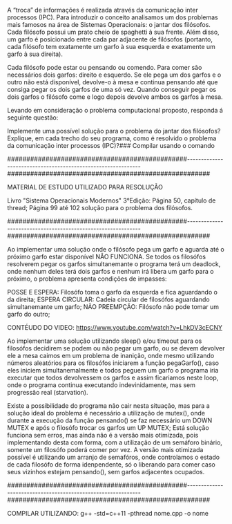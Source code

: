 A “troca” de informações é realizada através da comunicação inter processos (IPC). Para introduzir o conceito analisamos um dos problemas mais famosos na área de Sistemas Operacionais: o jantar dos filósofos.
Cada filósofo possui um prato cheio de spaghetti à sua frente. 
Além disso, um garfo é posicionado entre cada par adjacente de filósofos (portanto, cada filósofo tem exatamente um garfo à sua esquerda e exatamente um garfo à sua direita).

Cada filósofo pode estar ou pensando ou comendo. Para comer são necessários dois garfos: direito e esquerdo. 
Se ele pega um dos garfos e o outro não está disponível, devolve-o à mesa e continua pensando até que consiga pegar os dois garfos de uma só vez. 
Quando conseguir pegar os dois garfos o filósofo come e logo depois devolve ambos os garfos à mesa.

Levando em consideração o problema computacional proposto, responda á seguinte questão:

Implemente uma possível solução para o problema do jantar dos filósofos?
Explique, em cada trecho do seu programa, como é resolvido o problema da comunicação inter processos (IPC)?### Compilar usando o comando

###############################################-------------------------------------------------------------#####################################################

MATERIAL DE ESTUDO UTILIZADO PARA RESOLUÇÃO

Livro "Sistema Operacionais Modernos" 3°Edição:
Página 50, capítulo de thread;
Página 99 até 102 solução para o problema dos filósofos.

###############################################-------------------------------------------------------------#####################################################

Ao implementar uma solução onde o filósofo pega um garfo e aguarda até o próximo garfo estar disponível NÂO FUNCIONA. Se todos os filosófos resolverem pegar os garfos simultanemante o programa terá um deadlock, onde nenhum deles terá dois garfos e nenhum irá libera um garfo para o próximo, o problema apresenta condições de impasses:

POSSE E ESPERA:
  Filosófo toma o garfo da esquerda e fica aguardando o da direita;
ESPERA CIRCULAR:
  Cadeia circular de filosófos aguardando simultanemante um garfo;
NÃO PREEMPÇÃO:
  Filósofo não pode tomar um garfo do outro;

CONTÉUDO DO VIDEO: https://www.youtube.com/watch?v=LhkDV3cECNY

Ao implementar uma solução utilizando sleep() e/ou timeout para os filosófos decidirem se podem ou não pegar um garfo, ou se devem devolver ele a mesa caimos em um 
problema de inanição, onde mesmo utilizando números aleatórios para os filosófos iniciarem a função pegaGarfo(), caso eles iniciem simultanemalmente e todos peguem um garfo o programa iria executar que todos devolvessem os garfos e assim ficariamos neste loop, onde o programa continua executando indevinidamente, mas sem progressão   real (starvation).

Existe a possibilidade do programa não cair nesta situação, mas para a solução ideal do problema é necessário a utilização de mutex(), onde durante a execução da função pensando() se faz necessário um DOWN  MUTEX e após o filosófo trocar os garfos um UP MUTEX;
Está solução funciona sem erros, mas ainda não é a versão mais otimizada, pois implementando desta com forma, com a utilização de um semáforo binário, somente um filosófo poderá comer por vez.
A versão mais otimizada possível é utilizando um arranjo de semafóros, onde controlamos o estado de cada filosófo de forma idenpendente, só o liberando para comer caso seus vizinhos estejam pensando(), sem garfos adjacentes ocupados.

###############################################-------------------------------------------------------------#####################################################

COMPILAR UTILIZANDO:
g++ -std=c++11 -pthread nome.cpp -o nome
